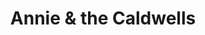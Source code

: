 ---
title: "Annie & the Caldwells"
summary: ""
slug: "annie-the-caldwells"
image: "annie-the-caldwells.jpg"
apple_music_artist_url: ""
wikipedia_url: ""
---